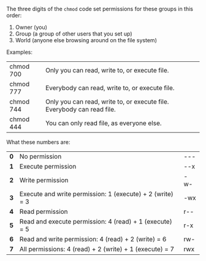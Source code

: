 The three digits of the `chmod` code set permissions for these groups in this order:
1. Owner (you)
2. Group (a group of other users that you set up)
3. World (anyone else browsing around on the file system)

Examples:

|   |   |
|---|---|
|chmod 700|Only you can read, write to, or execute file.|
|chmod 777|Everybody can read, write to, or execute file.|
|chmod 744|Only you can read, write to, or execute file. Everybody can read file.|
|chmod 444|You can only read file, as everyone else.|


What these numbers are:

| |                                                          |   |
|-|----------------------------------------------------------|---|
|**0**| No permission                                            |---|
|**1**| Execute permission                                       |--x|
|**2**| Write permission                                         |-w-|
|**3**| Execute and write permission: 1 (execute) + 2 (write) = 3|-wx|
|**4**| Read permission                                          |r--|
|**5**| Read and execute permission: 4 (read) + 1 (execute) = 5  |r-x|
|**6**| Read and write permission: 4 (read) + 2 (write) = 6      |rw-|
|**7**| All permissions: 4 (read) + 2 (write) + 1 (execute) = 7  |rwx|

